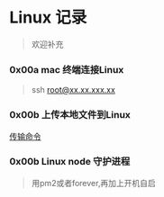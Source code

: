 # Linux 记录
> 欢迎补充

### 0x00a mac 终端连接Linux
> ssh root@xx.xx.xxx.xx

### 0x00b 上传本地文件到Linux
[传输命令](https://jaywcjlove.github.io/linux-command/c/scp.html)

### 0x00b Linux node 守护进程
> 用pm2或者forever,再加上开机自启